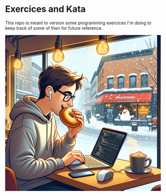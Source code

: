 # Exercices and Kata

This repo is meant to version some programming exercices I'm doing to
keep track of some of then for future reference.

![./coffee_and_kata.png](./coffee_and_kata.png)
